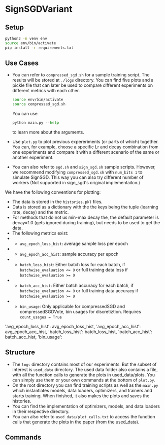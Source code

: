 # SignSGDVariant

## Setup
```bash
python3 -m venv env
source env/bin/activate
pip install -r requirements.txt
```
## Use Cases
- You can refer to `compressed_sgd.sh` for a sample training script. The results will be stored at `./logs` directory. You can find five plots and a pickle file that can later be used to compare different experiments on different metrics with each other.
    ```bash
    source env/bin/activate
    source compressed_sgd.sh
    ```
    You can use 
    ```Python
    python main.py --help
    ```
    to learn more about the arguments.

- Use `plot.py` to plot previous expereriments (or parts of which) together. You can, for example, choose a specific Lr and decay combination from one experiments and compare it with a different scenario of the same or another experiment.

- You can also refer to `sgd.sh` and `sign_sgd.sh` sample scripts. However, we recommend modifying `compressed_sgd.sh` with `num_bits 1` to simulate SignSGD. This way you can also try different number of workers (Not supported in sign_sgd's original implementaiton.)

We have the following conventions for plotting:
- The data is stored in the `histories.pkl` files.
- Data is stored as a dictionary with the the keys being the tuple (learning rate, decay) and the metric. 
- For methods that do not us min-max decay the, the default parameter is decay=1.0 (gets ignored during training), but needs to be used to get the data.
- The following metrics exist: 
- - `avg_epoch_loss_hist`: average sample loss per epoch
- - `avg_epoch_acc_hist`: sample accuracy per epoch
- - `batch_loss_hist`: Either batch loss for each batch, if `batchwise_evaluation <= 0` or full training data loss if `batchwise_evaluation >= 0`
- - `batch_acc_hist`: Either batch accuracy for each batch, if `batchwise_evaluation <= 0` or full training data accuracy if `batchwise_evaluation >= 0`
- - `bin_usage`: Only applicable for compressedSGD and compressedSGDVote, bin usages for discretiztion. Requires `count_usages = True`

'avg_epoch_loss_hist': avg_epoch_loss_hist, 'avg_epoch_acc_hist': avg_epoch_acc_hist, 
                'batch_loss_hist': batch_loss_hist, 'batch_acc_hist': batch_acc_hist, 
                'bin_usage':
## Structure
- The `logs` directory contains most of our experiments. But the subset of interest is `used_data` directory. The used data folder also contains a file, with all the function calls to generate the plots in used_data/plots. You can simply use them or your own commands at the bottom of `plot.py`.
- On the root directory you can find training scripts as well as the `main.py` which instantiates models, data loaders, optimizers, and trainers and starts training. When finished, it also makes the plots and saves the histories.
- You can find the implementation of optimizers, models, and data loaders in their respective directory. 
- You can also refer to `used_data/plot_calls.txt` to access the function calls that generate the plots in the paper (from the used_data).

## Commands
